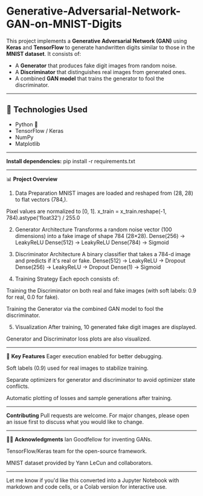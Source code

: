 # Generative-Adversarial-Network-GAN-on-MNIST-Digits
This project implements a **Generative Adversarial Network (GAN)** using **Keras** and **TensorFlow** to generate handwritten digits similar to those in the **MNIST dataset**.
It consists of:
- A **Generator** that produces fake digit images from random noise.
- A **Discriminator** that distinguishes real images from generated ones.
- A combined **GAN model** that trains the generator to fool the discriminator.

---

## 🧰 Technologies Used

- Python 🐍
- TensorFlow / Keras
- NumPy
- Matplotlib

---

**Install dependencies:**
pip install -r requirements.txt

---

📊 **Project Overview**
1. Data Preparation
MNIST images are loaded and reshaped from (28, 28) to flat vectors (784,).

Pixel values are normalized to [0, 1].
x_train = x_train.reshape(-1, 784).astype('float32') / 255.0

2. Generator Architecture
Transforms a random noise vector (100 dimensions) into a fake image of shape 784 (28×28).
Dense(256) → LeakyReLU
Dense(512) → LeakyReLU
Dense(784) → Sigmoid

3. Discriminator Architecture
A binary classifier that takes a 784-d image and predicts if it's real or fake.
Dense(512) → LeakyReLU → Dropout
Dense(256) → LeakyReLU → Dropout
Dense(1)   → Sigmoid

4. Training Strategy
Each epoch consists of:

Training the Discriminator on both real and fake images (with soft labels: 0.9 for real, 0.0 for fake).

Training the Generator via the combined GAN model to fool the discriminator.

5. Visualization
After training, 10 generated fake digit images are displayed.

Generator and Discriminator loss plots are also visualized.

---

📌 **Key Features**
Eager execution enabled for better debugging.

Soft labels (0.9) used for real images to stabilize training.

Separate optimizers for generator and discriminator to avoid optimizer state conflicts.

Automatic plotting of losses and sample generations after training.

---

**Contributing**
Pull requests are welcome. For major changes, please open an issue first to discuss what you would like to change.

---

🙋‍♂️ **Acknowledgments**
Ian Goodfellow for inventing GANs.

TensorFlow/Keras team for the open-source framework.

MNIST dataset provided by Yann LeCun and collaborators.


---

Let me know if you'd like this converted into a Jupyter Notebook with markdown and code cells, or a Colab version for interactive use.
